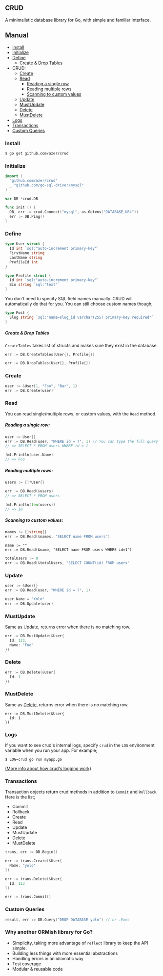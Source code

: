 ## CRUD

A minimalistic database library for Go, with simple and familiar interface.

## Manual

* [Install](#install)
* [Initialize](#initialize)
* [Define](#define)
  * [Create & Drop Tables](#create-drop--tables)
* CRUD:
  * [Create](#create)
  * [Read](#read)
    * [Reading a single row](#reading-a-single-row)
    * [Reading multiple rows](#reading-multiple-rows)
    * [Scanning to custom values](#scanning-to-custom-values)
  * [Update](#update)
  * [MustUpdate](#mustupdate)
  * [Delete](#delete)
  * [MustDelete](#mustdelete)
* [Logs](#logs)
* [Transactions](#transactions)
* [Custom Queries](#custom-queries)

### Install

```bash
$ go get github.com/azer/crud
```

### Initialize

```go
import (
  "github.com/azer/crud"
  _ "github.com/go-sql-driver/mysql"
)

var DB *crud.DB

func init () {
  DB, err := crud.Connect("mysql", os.Getenv("DATABASE_URL"))
  err := DB.Ping()
}
```

### Define

```go
type User struct {
  Id int `sql:"auto-increment primary-key"`
  FirstName string
  LastName string
  ProfileId int
}

type Profile struct {
  Id int `sql:"auto-increment primary-key"`
  Bio string `sql:"text"`
}
```

You don't need to specify SQL field names manually. CRUD will automatically do that for you. You can still choose custom names though;

```go
type Post {
  Slug string `sql:"name=slug_id varchar(255) primary-key required"`
}
```

##### Create & Drop Tables

`CreateTables` takes list of structs and makes sure they exist in the database.

```go
err := DB.CreateTables(User{}, Profile{})

err := DB.DropTables(User{}, Profile{})
```

### Create

```go
user := &User{1, "Foo", "Bar", 1}
err := DB.Create(user)
```

### Read

You can read single/multiple rows, or custom values, with the `Read` method.

##### Reading a single row:

```go
user := User{}
err := DB.Read(user, "WHERE id = ?", 1) // You can type the full query if preferred.
// => SELECT * FROM users WHERE id = 1

fmt.Println(user.Name)
// => Foo
```

##### Reading multiple rows:

```go
users := []*User{}

err := DB.Read(&users)
// => SELECT * FROM users

fmt.Println(len(users))
// => 10
```

##### Scanning to custom values:

```go
names := []string{}
err := DB.Read(&names, "SELECT name FROM users")
```

```
name := ""
err := DB.Read(&name, "SELECT name FROM users WHERE id=1")
```

```go
totalUsers := 0
err := DB.Read(&totalUsers, "SELECT COUNT(id) FROM users"
```

### Update

```go
user := &User{}
err := DB.Read(user, "WHERE id = ?", 1)

user.Name = "Yolo"
err := DB.Update(user)
```

### MustUpdate

Same as [Update](#update), returns error when there is no matching row.

```go
err := DB.MustUpdate(&User{
  Id: 123,
  Name: "Foo"
})
```

### Delete

```go
err := DB.Delete(&User{
  Id: 1
})
```

### MustDelete

Same as [Delete](#delete), returns error when there is no matching row.

```
err := DB.MustDelete(&User{
  Id: 1
})
```

### Logs

If you want to see crud's internal logs, specify `crud` in the `LOG` environment variable when you run your app. For example;

```
$ LOG=crud go run myapp.go
```

[(More info about how crud's logging work)](http://github.com/azer/logger)

### Transactions

Transaction objects return crud methods in addition to `Commit` and `Rollback`. Here is the list;

* Commit
* Rollback
* Create
* Read
* Update
* MustUpdate
* Delete
* MustDelete

```go
trans, err := DB.Begin()

err := trans.Create(&User{
  Name: "yolo"
})

err := trans.Delete(&User{
  Id: 123
})

err := trans.Commit()
```

### Custom Queries

````go
result, err := DB.Query("DROP DATABASE yolo") // or .Exec
````

### Why another ORMish library for Go?

* Simplicity, taking more advantage of `reflect` library to keep the API simple.
* Building less things with more essential abstractions
* Handling errors in an idiomatic way
* Test coverage
* Modular & reusable code
